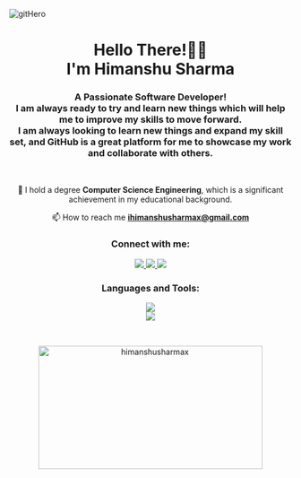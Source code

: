 <!---  ![Futuristic Banner ro](https://user-images.githubusercontent.com/86725419/179398750-a20e5fc3-f680-4c85-92f8-e7825ee0f7d9.png) --->

![gitHero](https://github.com/HimanshuSharmax/HimanshuSharmax/assets/86725419/b6e4e3ea-521f-4dc3-958a-7bb3a4abb7c1)



 <h1 align="center">Hello There!🙋‍♂️
  <br>
I'm Himanshu Sharma
 </h1>


<h3 align="center">A Passionate Software Developer!<br>I am always ready to try and learn new things which will help me to improve my skills to move forward.
<br>I am always looking to learn new things and expand my skill set, and GitHub is a great platform for me to showcase my work and collaborate with others.
</h3>
<br>

<div align="center">

🔭 I hold a degree **Computer Science Engineering**, which is a significant achievement in my educational background.

📫 How to reach me **ihimanshusharmax@gmail.com**

</div>

<h3 align="center">Connect with me:</h3>
<p align="center">
<a href="https://www.linkedin.com/in/himanshusharmaz">
   <img src="https://img.shields.io/badge/LinkedIn-0077B5?style=for-the-badge&logo=linkedin&logoColor=white"/>
</a>
<a href="https://leetcode.com/HimanshuSharmaz">
   <img src="https://img.shields.io/badge/-LeetCode-FFA116?style=for-the-badge&logo=LeetCode&logoColor=black"/>
</a>
<a href="https://www.instagram.com/himanshusharmaz">
   <img src="https://img.shields.io/badge/Instagram-E4405F?style=for-the-badge&logo=instagram&logoColor=white"/>
</a>

<h3 align="center">Languages and Tools:</h3>
<p align="center">
  <a href="https://skillicons.dev">
    <img src="https://skillicons.dev/icons?i=androidstudio,eclipse,git,bootstrap,c,cpp,css,html,css,js,react" /><br>
     <img src="https://skillicons.dev/icons?i=jquery,linux,mongodb,mysql,netlify,nodejs,php,postman,react,redux,tailwind,visualstudio" />
  </a>
</p>

<br>


<p align="center">
<img align="center" height="220" width="400" src="https://github-readme-stats.vercel.app/api/top-langs?username=himanshusharmax&show_icons=true&theme=highcontrast&title_color=07deed&hide_border=true&locale=en&layout=compact" alt="himanshusharmax" />
</p>

